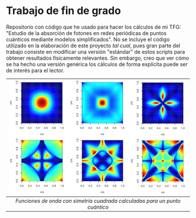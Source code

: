 # Trabajo de fin de grado
Repositorio con código que he usado para hacer los cálculos de mi TFG: "Estudio de la absorción de fotones en redes periódicas de puntos cuánticos mediante modelos simplificados". No se incluye el código utilizado en la elaboración de este proyecto *tal cual*, pues gran parte del trabajo consiste en modificar una versión "estándar" de estos scripts para obtener resultados físicamente relevantes. Sin embargo, creo que ver cómo se ha hecho una versión genérica los cálculos de forma explícita puede ser de interés para el lector.

| ![Funciones de onda con simetría cuadrada obtenida para un punto cuántico](https://github.com/malmriv/TFG/blob/main/Figuras/first_wavefunctions.png?raw=true) | 
|:--:| 
| *Funciones de onda con simetría cuadrada calculadas para un punto cuántico* |
